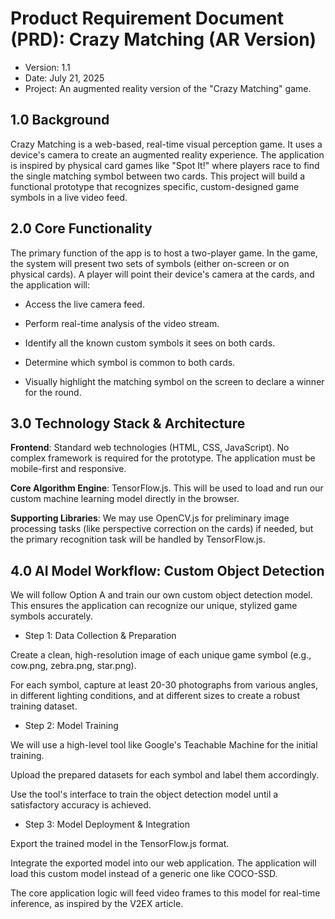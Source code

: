 # Product Requirement Document (PRD): Crazy Matching (AR Version)
- Version: 1.1
- Date: July 21, 2025
- Project: An augmented reality version of the "Crazy Matching" game.

## 1.0 Background
Crazy Matching is a web-based, real-time visual perception game. It uses a device's camera to create an augmented reality experience. The application is inspired by physical card games like "Spot It!" where players race to find the single matching symbol between two cards. This project will build a functional prototype that recognizes specific, custom-designed game symbols in a live video feed.

## 2.0 Core Functionality
The primary function of the app is to host a two-player game. In the game, the system will present two sets of symbols (either on-screen or on physical cards). A player will point their device's camera at the cards, and the application will:

- Access the live camera feed.

- Perform real-time analysis of the video stream.

- Identify all the known custom symbols it sees on both cards.

- Determine which symbol is common to both cards.

- Visually highlight the matching symbol on the screen to declare a winner for the round.

## 3.0 Technology Stack & Architecture

**Frontend**: Standard web technologies (HTML, CSS, JavaScript). No complex framework is required for the prototype. The application must be mobile-first and responsive.

**Core Algorithm Engine**: TensorFlow.js. This will be used to load and run our custom machine learning model directly in the browser.

**Supporting Libraries**: We may use OpenCV.js for preliminary image processing tasks (like perspective correction on the cards) if needed, but the primary recognition task will be handled by TensorFlow.js.

## 4.0 AI Model Workflow: Custom Object Detection
We will follow Option A and train our own custom object detection model. This ensures the application can recognize our unique, stylized game symbols accurately.

- Step 1: Data Collection & Preparation

Create a clean, high-resolution image of each unique game symbol (e.g., cow.png, zebra.png, star.png).

For each symbol, capture at least 20-30 photographs from various angles, in different lighting conditions, and at different sizes to create a robust training dataset.

- Step 2: Model Training

We will use a high-level tool like Google's Teachable Machine for the initial training.

Upload the prepared datasets for each symbol and label them accordingly.

Use the tool's interface to train the object detection model until a satisfactory accuracy is achieved.

- Step 3: Model Deployment & Integration

Export the trained model in the TensorFlow.js format.

Integrate the exported model into our web application. The application will load this custom model instead of a generic one like COCO-SSD.

The core application logic will feed video frames to this model for real-time inference, as inspired by the V2EX article.
